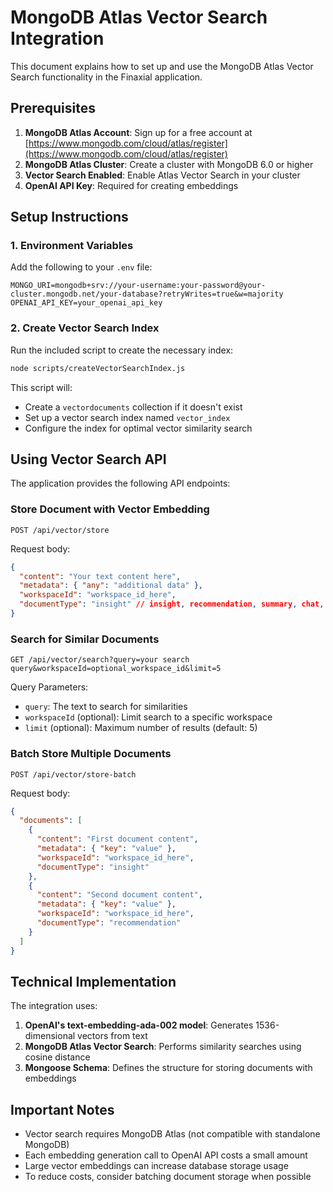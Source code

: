 # MongoDB Atlas Vector Search Integration

This document explains how to set up and use the MongoDB Atlas Vector Search functionality in the Finaxial application.

## Prerequisites

1. **MongoDB Atlas Account**: Sign up for a free account at [https://www.mongodb.com/cloud/atlas/register](https://www.mongodb.com/cloud/atlas/register)
2. **MongoDB Atlas Cluster**: Create a cluster with MongoDB 6.0 or higher
3. **Vector Search Enabled**: Enable Atlas Vector Search in your cluster
4. **OpenAI API Key**: Required for creating embeddings

## Setup Instructions

### 1. Environment Variables

Add the following to your `.env` file:

```
MONGO_URI=mongodb+srv://your-username:your-password@your-cluster.mongodb.net/your-database?retryWrites=true&w=majority
OPENAI_API_KEY=your_openai_api_key
```

### 2. Create Vector Search Index

Run the included script to create the necessary index:

```bash
node scripts/createVectorSearchIndex.js
```

This script will:
- Create a `vectordocuments` collection if it doesn't exist
- Set up a vector search index named `vector_index`
- Configure the index for optimal vector similarity search

## Using Vector Search API

The application provides the following API endpoints:

### Store Document with Vector Embedding

```
POST /api/vector/store
```

Request body:
```json
{
  "content": "Your text content here",
  "metadata": { "any": "additional data" },
  "workspaceId": "workspace_id_here",
  "documentType": "insight" // insight, recommendation, summary, chat, or other
}
```

### Search for Similar Documents

```
GET /api/vector/search?query=your search query&workspaceId=optional_workspace_id&limit=5
```

Query Parameters:
- `query`: The text to search for similarities
- `workspaceId` (optional): Limit search to a specific workspace
- `limit` (optional): Maximum number of results (default: 5)

### Batch Store Multiple Documents

```
POST /api/vector/store-batch
```

Request body:
```json
{
  "documents": [
    {
      "content": "First document content",
      "metadata": { "key": "value" },
      "workspaceId": "workspace_id_here",
      "documentType": "insight"
    },
    {
      "content": "Second document content",
      "metadata": { "key": "value" },
      "workspaceId": "workspace_id_here",
      "documentType": "recommendation"
    }
  ]
}
```

## Technical Implementation

The integration uses:

1. **OpenAI's text-embedding-ada-002 model**: Generates 1536-dimensional vectors from text
2. **MongoDB Atlas Vector Search**: Performs similarity searches using cosine distance
3. **Mongoose Schema**: Defines the structure for storing documents with embeddings

## Important Notes

- Vector search requires MongoDB Atlas (not compatible with standalone MongoDB)
- Each embedding generation call to OpenAI API costs a small amount
- Large vector embeddings can increase database storage usage
- To reduce costs, consider batching document storage when possible 